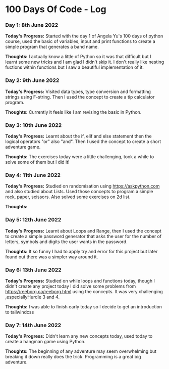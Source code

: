# 100 Days Of Code - Log

### Day 1: 8th June 2022

**Today's Progress:** Started with the day 1 of Angela Yu's 100 days of python course, used the basic of variables, input and print functions to create a simple program that generates a band name.  

**Thoughts:** I actually know a little of Python so it was that difficult but I learnt some new tricks and I am glad I didn't skip it. I don't really like nesting fuctions within functions but I saw a beautiful implementation of it. 

### Day 2: 9th June 2022

**Today's Progress:** Visited data types, type conversion and formatting strings using F-string. Then I used the concept to create a tip calculator program.

**Thoughts:** Currently it feels like I am revising the basic in Python.

### Day 3: 10th June 2022

**Today's Progress:** Learnt about the if, elif and else statement then the logical operators "or" also "and". Then I used the concept to create a short adventure game. 

**Thoughts:** The exercises today were a little challenging, took a while to solve some of them but I did it! 

### Day 4: 11th June 2022

**Today's Progress:** Studied on randomisation using https://askpython.com and also studied about Lists. Used those concepts to program a simple rock, paper, scissors. Also solved some exercises on 2d list.  

**Thoughts:** 

### Day 5: 12th June 2022

**Today's Progress:** Learnt about Loops and Range, then I used the concept to create a simple password generator that asks the user for the number of letters, symbols and digits the user wants in the password. 

**Thoughts:** It so funny I had to apply try and error for this project but later found out there was a simpler way around it.


### Day 6: 13th June 2022

**Today's Progress:**  Studied on while loops and functions today, though I didn't create any project today I did solve some problems from https://reeborg.ca/reeborg.html using the concepts. It was very challenging ,especiallyHurdle 3 and 4. 

**Thoughts:** I was able to finish early today so I decide to get an introduction to tailwindcss


### Day 7: 14th June 2022

**Today's Progress:** Didn't learn any new concepts today, used today to create a hangman game using Python. 

**Thoughts:** The beginning of any adventure may seem overwhelming but breaking it down really does the trick. Programming is a great big adventure. 
